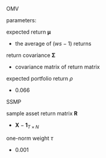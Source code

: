 OMV

parameters: 

expected return $\mathbf\mu$ 

- the average of $(ws-1)$ returns

return covariance $\mathbf\Sigma$

- covariance matrix of return matrix

expected portfolio return $\rho$

- 0.066

SSMP

sample asset return matrix $\mathbf R$

- $\mathbf X-\mathbf1_{T\times N}$

one-norm weight $\tau$

- 0.001
